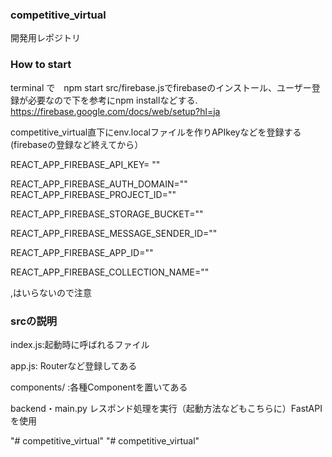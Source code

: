 ### competitive_virtual
開発用レポジトリ

### How to start
terminal で　npm start 
src/firebase.jsでfirebaseのインストール、ユーザー登録が必要なので下を参考にnpm installなどする.  
https://firebase.google.com/docs/web/setup?hl=ja 

competitive_virtual直下にenv.localファイルを作りAPIkeyなどを登録する(firebaseの登録など終えてから）

REACT_APP_FIREBASE_API_KEY= "" 

REACT_APP_FIREBASE_AUTH_DOMAIN=""
REACT_APP_FIREBASE_PROJECT_ID="" 

REACT_APP_FIREBASE_STORAGE_BUCKET="" 

REACT_APP_FIREBASE_MESSAGE_SENDER_ID="" 

REACT_APP_FIREBASE_APP_ID="" 

REACT_APP_FIREBASE_COLLECTION_NAME="" 

,はいらないので注意

### srcの説明
index.js:起動時に呼ばれるファイル 

app.js: Routerなど登録してある 

components/ :各種Componentを置いてある 

backend・main.py レスポンド処理を実行（起動方法などもこちらに）FastAPIを使用


"# competitive_virtual" 
"# competitive_virtual" 
